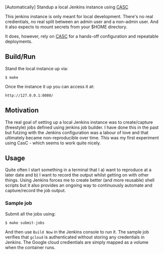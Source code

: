 [Automatically] Standup a local Jenkins instance using [CASC](https://github.com/jenkinsci/configuration-as-code-plugin)

This jenkins instance is only meant for local development. There's no
real credientials, no real split between an admin user and a non-admin
user. And it also expects to mount secrets from your $HOME directory.

It does, however, rely on
[CASC](https://github.com/jenkinsci/configuration-as-code-plugin) for
a hands-off configuration and repeatable deployments.

## Build/Run

Stand the local instance up via:

	$ make

Once the instance it up you can access it at:

	http://127.0.0.1:8080/

## Motivation

The real goal of setting up a local Jenkins instance was to
create/capture (freestyle) jobs defined using jenkins job builder. I
have done this in the past but futzing with the Jenkins configuration
was a labour of love and that ultimately became non-reproducible over
time. This was my first experiment using CasC - which seems to work
quite nicely.

## Usage

Quite often I start something in a terminal that I a) want to
reproduce at a later date and b) I want to record the output whilst
getting on with other things. Using Jenkins forces me to create better
(and more reusable) shell scripts but it also provides an ongoing way
to continuously automate and capture/record the job output.

### Sample job

Submit all the jobs using:

	$ make submit-jobs

And then use `Build Now` in the Jenkins console to run it. The sample
job verifies that `gcloud` is authenticated without storing any
credentials in Jenkins. The Google cloud credientials are simply
mapped as a volume when the container runs.
